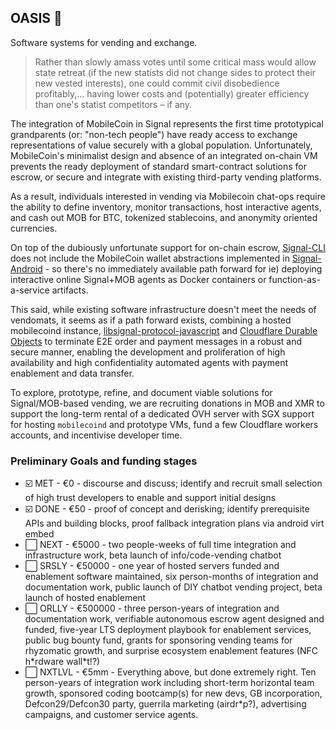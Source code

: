 ## OASIS 🏁

Software systems for vending and exchange.

> Rather than slowly amass votes until some critical mass would allow state retreat (if the new statists did not change sides to protect their new vested interests), one could commit civil disobedience profitably,... having lower costs and (potentially) greater efficiency than one's statist competitors – if any.

The integration of MobileCoin in Signal represents the first time prototypical grandparents (or: "non-tech people") have ready access to exchange representations of value securely with a global population. Unfortunately, MobileCoin's minimalist design and absence of an integrated on-chain VM prevents the ready deployment of standard smart-contract solutions for escrow, or secure and integrate with existing third-party vending platforms.

As a result, individuals interested in vending via Mobilecoin chat-ops require the ability to define inventory, monitor transactions, host interactive agents, and cash out MOB for BTC, tokenized stablecoins, and anonymity oriented currencies.

On top of the dubiously unfortunate support for on-chain escrow, [Signal-CLI](https://github.com/AsamK/signal-cli) does not include the MobileCoin wallet abstractions implemented in [Signal-Android](https://github.com/signalapp/Signal-Android) - so there's no immediately available path forward for ie) deploying interactive online Signal+MOB agents as Docker containers or function-as-a-service artifacts.

This said, while existing software infrastructure doesn't meet the needs of vendomats, it seems as if a path forward exists, combining a hosted mobilecoind instance, [libsignal-protocol-javascript](https://github.com/signalapp/libsignal-protocol-javascript) and [Cloudflare Durable Objects](https://developers.cloudflare.com/workers/learning/using-durable-objects) to terminate E2E order and payment messages in a robust and secure manner, enabling the development and proliferation of high availability and high confidentiality automated agents with payment enablement and data transfer.

To explore, prototype, refine, and document viable solutions for Signal/MOB-based vending, we are recruiting donations in MOB and XMR to support the long-term rental of a dedicated OVH server with SGX support for hosting `mobilecoind` and prototype VMs, fund a few Cloudflare workers accounts, and incentivise developer time.


### Preliminary Goals and funding stages

 * ☑️ MET - €0 - discourse and discuss; identify and recruit small selection of high trust developers to enable and support initial designs
 * ☑️ DONE - €50 - proof of concept and derisking; identify prerequisite APIs and building blocks, proof fallback integration plans via android virt embed
 * ⬜ NEXT - €5000 - two people-weeks of full time integration and infrastructure work, beta launch of info/code-vending chatbot
 * ⬜ SRSLY - €50000 - one year of hosted servers funded and enablement software maintained, six person-months of integration and documentation work, public launch of DIY chatbot vending project, beta launch of hosted enablement
 * ⬜ ORLLY - €500000 - three person-years of integration and documentation work, verifiable autonomous escrow agent designed and funded, five-year LTS deployment playbook for enablement services, public bug bounty fund, grants for sponsoring vending teams for rhyzomatic growth, and surprise ecosystem enablement features (NFC h\*rdware wall\*t!?)
 * ⬜ NXTLVL - €5mm - Everything above, but done extremely right. Ten person-years of integration work including short-term horizontal team growth, sponsored coding bootcamp(s) for new devs, GB incorporation, Defcon29/Defcon30 party, guerrila marketing (airdr\*p?), advertising campaigns, and customer service agents.
